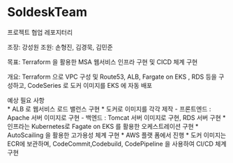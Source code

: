 # SoldeskTeam
프로젝트 협업 레포지터리

조장: 강성원
조원: 손형진, 김경묵, 김민준


목표: Terraform 을 활용한 MSA 웹서비스 인프라 구현 및 CICD 체계 구현
	
개요: Terraform 으로 VPC 구성 및 Route53, ALB, Fargate on EKS , RDS 등을 구성하고, CodeSeries 로 도커 이미지를 EKS 에 자동 배포
	
	
예상 필요 사항	
	* ALB 로 웹서비스 로드 밸런스 구현
	* 도커로 이미지를 각각 제작 
	   - 프론트엔드 : Apache 서버 이미지로 구현
	   - 백엔드 : Tomcat 서버 이미지로 구현, RDS 서버 구현 
	* 인프라는 Kubernetes로 Fagate on EKS 를 활용한 오케스트레이션 구현
	* AutoScailing 을 활용한 고가용성 체계 구현
	* AWS 플랫 폼에서 진행 
	* 도커 이미지는 ECR에 보관하며, CodeCommit,Codebuild, CodePipeline 을 사용하여 CI/CD 체계 구현

	   
